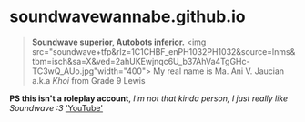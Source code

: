 # soundwavewannabe.github.io
> **Soundwave superior, Autobots inferior.**
<img src="soundwave+tfp&rlz=1C1CHBF_enPH1032PH1032&source=lnms&tbm=isch&sa=X&ved=2ahUKEwjnqc6U_b37AhVa4TgGHc-TC3wQ_AUo.jpg"width="400">
> My real name is Ma. Ani V. Jaucian a.k.a *Khoi* from Grade 9 Lewis

**PS this isn't a roleplay account**, *I'm not that kinda person, I just really like Soundwave :3*
['YouTube'](https://www.example.com)
